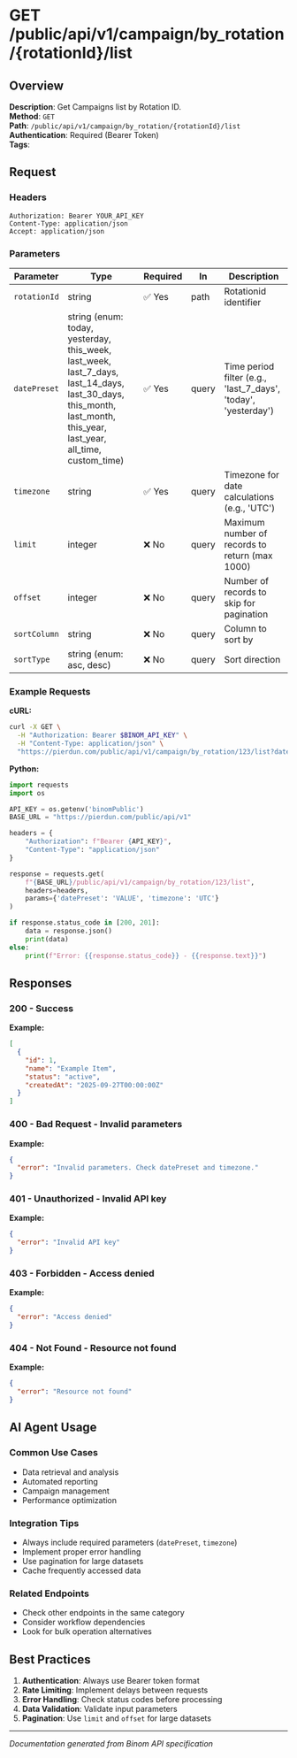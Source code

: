 # GET /public/api/v1/campaign/by_rotation/{rotationId}/list

## Overview

**Description**: Get Campaigns list by Rotation ID.  
**Method**: `GET`  
**Path**: `/public/api/v1/campaign/by_rotation/{rotationId}/list`  
**Authentication**: Required (Bearer Token)  
**Tags**: 

## Request

### Headers
```http
Authorization: Bearer YOUR_API_KEY
Content-Type: application/json
Accept: application/json
```

### Parameters

| Parameter | Type | Required | In | Description |
|-----------|------|----------|----|--------------|
| `rotationId` | string | ✅ Yes | path | Rotationid identifier |
| `datePreset` | string (enum: today, yesterday, this_week, last_week, last_7_days, last_14_days, last_30_days, this_month, last_month, this_year, last_year, all_time, custom_time) | ✅ Yes | query | Time period filter (e.g., 'last_7_days', 'today', 'yesterday') |
| `timezone` | string | ✅ Yes | query | Timezone for date calculations (e.g., 'UTC') |
| `limit` | integer | ❌ No | query | Maximum number of records to return (max 1000) |
| `offset` | integer | ❌ No | query | Number of records to skip for pagination |
| `sortColumn` | string | ❌ No | query | Column to sort by |
| `sortType` | string (enum: asc, desc) | ❌ No | query | Sort direction |

### Example Requests

**cURL:**
```bash
curl -X GET \
  -H "Authorization: Bearer $BINOM_API_KEY" \
  -H "Content-Type: application/json" \
  "https://pierdun.com/public/api/v1/campaign/by_rotation/123/list?datePreset=VALUE&timezone=UTC"
```

**Python:**
```python
import requests
import os

API_KEY = os.getenv('binomPublic')
BASE_URL = "https://pierdun.com/public/api/v1"

headers = {
    "Authorization": f"Bearer {API_KEY}",
    "Content-Type": "application/json"
}

response = requests.get(
    f"{BASE_URL}/public/api/v1/campaign/by_rotation/123/list",
    headers=headers,
    params={'datePreset': 'VALUE', 'timezone': 'UTC'}
)

if response.status_code in [200, 201]:
    data = response.json()
    print(data)
else:
    print(f"Error: {{response.status_code}} - {{response.text}}")
```

## Responses

### 200 - Success

**Example:**
```json
[
  {
    "id": 1,
    "name": "Example Item",
    "status": "active",
    "createdAt": "2025-09-27T00:00:00Z"
  }
]
```

### 400 - Bad Request - Invalid parameters

**Example:**
```json
{
  "error": "Invalid parameters. Check datePreset and timezone."
}
```

### 401 - Unauthorized - Invalid API key

**Example:**
```json
{
  "error": "Invalid API key"
}
```

### 403 - Forbidden - Access denied

**Example:**
```json
{
  "error": "Access denied"
}
```

### 404 - Not Found - Resource not found

**Example:**
```json
{
  "error": "Resource not found"
}
```

## AI Agent Usage

### Common Use Cases
- Data retrieval and analysis
- Automated reporting
- Campaign management
- Performance optimization

### Integration Tips
- Always include required parameters (`datePreset`, `timezone`)
- Implement proper error handling
- Use pagination for large datasets
- Cache frequently accessed data

### Related Endpoints
- Check other endpoints in the same category
- Consider workflow dependencies
- Look for bulk operation alternatives

## Best Practices

1. **Authentication**: Always use Bearer token format
2. **Rate Limiting**: Implement delays between requests
3. **Error Handling**: Check status codes before processing
4. **Data Validation**: Validate input parameters
5. **Pagination**: Use `limit` and `offset` for large datasets

---

*Documentation generated from Binom API specification*
